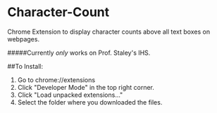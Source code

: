 Character-Count
===============

Chrome Extension to display character counts above all text boxes on webpages. 

#####Currently _only_ works on Prof. Staley's IHS. 

##To Install:

1. Go to chrome://extensions
2. Click "Developer Mode" in the top right corner.
3. Click "Load unpacked extensions..."
4. Select the folder where you downloaded the files.


